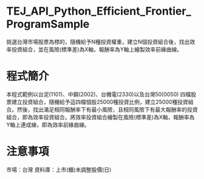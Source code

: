 # TEJ_API_Python_Efficient_Frontier_ProgramSample
挑選台灣市場股票為標的，隨機給予N種投資權重，建立N個投資組合後，找出效率投資組合，並在風險(標準差)為X軸，報酬率為Y軸上繪製效率前緣曲線。
# 程式簡介
本程式範例以台泥(1101)、中鋼(2002)、台機電(2330)以及台灣50(0050) 四檔股票建立投資組合，隨機給予這四檔個股25000種投資比例，建立25000種投資組合。然後，找出滿足相同報酬率下有最小風險，且相同風險下有最大報酬率的投資組合，即為效率投資組合。將效率投資組合繪製在風險(標準差)為X軸，報酬率為Y軸上連成線，即為效率前緣曲線。
# 注意事項
市場：台灣
資料庫：上市(櫃)未調整股價(日)
